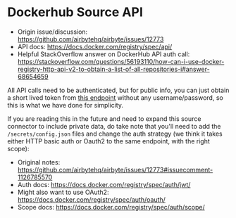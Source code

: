 # Dockerhub Source API

- Origin issue/discussion: https://github.com/airbytehq/airbyte/issues/12773
- API docs: https://docs.docker.com/registry/spec/api/
- Helpful StackOverflow answer on DockerHub API auth call: https://stackoverflow.com/questions/56193110/how-can-i-use-docker-registry-http-api-v2-to-obtain-a-list-of-all-repositories-i#answer-68654659

All API calls need to be authenticated, but for public info, you can just obtain a short lived token from [this endpoint](https://auth.docker.io/token?service=registry.docker.io&scope=repository:library/alpine:pull) without any username/password, so this is what we have done for simplicity.

If you are reading this in the future and need to expand this source connector to include private data, do take note that you'll need to add the `/secrets/config.json` files and change the auth strategy (we think it takes either HTTP basic auth or Oauth2 to the same endpoint, with the right scope):

- Original notes: https://github.com/airbytehq/airbyte/issues/12773#issuecomment-1126785570
- Auth docs: https://docs.docker.com/registry/spec/auth/jwt/
- Might also want to use OAuth2: https://docs.docker.com/registry/spec/auth/oauth/
- Scope docs: https://docs.docker.com/registry/spec/auth/scope/
